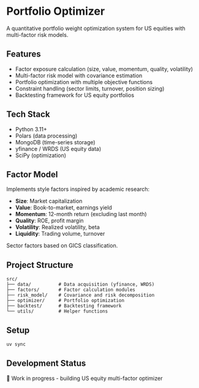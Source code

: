 # Portfolio Optimizer

A quantitative portfolio weight optimization system for US equities with multi-factor risk models.

## Features

- Factor exposure calculation (size, value, momentum, quality, volatility)
- Multi-factor risk model with covariance estimation
- Portfolio optimization with multiple objective functions
- Constraint handling (sector limits, turnover, position sizing)
- Backtesting framework for US equity portfolios

## Tech Stack

- Python 3.11+
- Polars (data processing)
- MongoDB (time-series storage)
- yfinance / WRDS (US equity data)
- SciPy (optimization)

## Factor Model

Implements style factors inspired by academic research:
- **Size**: Market capitalization
- **Value**: Book-to-market, earnings yield
- **Momentum**: 12-month return (excluding last month)
- **Quality**: ROE, profit margin
- **Volatility**: Realized volatility, beta
- **Liquidity**: Trading volume, turnover

Sector factors based on GICS classification.

## Project Structure
```
src/
├── data/          # Data acquisition (yfinance, WRDS)
├── factors/       # Factor calculation modules
├── risk_model/    # Covariance and risk decomposition
├── optimizer/     # Portfolio optimization
├── backtest/      # Backtesting framework
└── utils/         # Helper functions
```

## Setup
```bash
uv sync
```

## Development Status

🚧 Work in progress - building US equity multi-factor optimizer